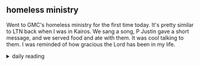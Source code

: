 ## homeless ministry

Went to GMC's homeless ministry for the first time today. It's pretty similar to LTN back when I was in Kairos. We sang a song, P Justin gave a short message, and we served food and ate with them. It was cool talking to them. I was reminded of how gracious the Lord has been in my life.

<details markdown="1">
<summary>daily reading</summary>

| {{ page.date | date: "%B %-d, %Y" }} |
| :-------------: |
| [Gen. 24; Matt. 23; Neh. 13; Acts 23]({% link _Bible/Bible-year-2.md %}) |
| [WSC 4-6]({% link _wsc/wsc-month-1.md %}) |
| [The Chalcedonian Definition](https://thewestminsterstandard.org/the-chalcedonian-creed/) |

</details>